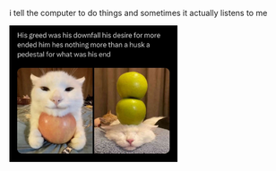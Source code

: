 i tell the computer to do things and sometimes it actually listens to me
<!--START_SECTION:update_image-->
<img src=https://raw.githubusercontent.com/sneakykestrel/sneakykestrel/main/.github/images/applecat-greed.png height="" width="300" align=left alt=kitty />
<!--END_SECTION:update_image-->

